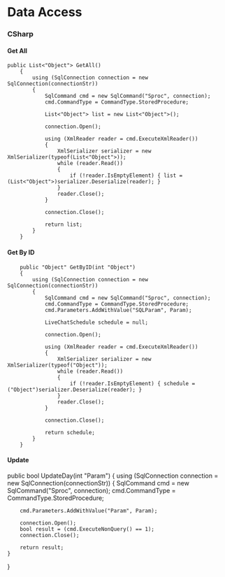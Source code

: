 # Data Access


### CSharp  
  
  
#### Get All
    public List<"Object"> GetAll()
        {
            using (SqlConnection connection = new SqlConnection(connectionStr))
            {
                SqlCommand cmd = new SqlCommand("Sproc", connection);
                cmd.CommandType = CommandType.StoredProcedure;

                List<"Object"> list = new List<"Object">();

                connection.Open();

                using (XmlReader reader = cmd.ExecuteXmlReader())
                {
                    XmlSerializer serializer = new XmlSerializer(typeof(List<"Object">));
                    while (reader.Read())
                    {
                        if (!reader.IsEmptyElement) { list = (List<"Object">)serializer.Deserialize(reader); }
                    }
                    reader.Close();
                }

                connection.Close();

                return list;
            }
        }
        
        
#### Get By ID
        public "Object" GetByID(int "Object")
        {
            using (SqlConnection connection = new SqlConnection(connectionStr))
            {
                SqlCommand cmd = new SqlCommand("Sproc", connection);
                cmd.CommandType = CommandType.StoredProcedure;
                cmd.Parameters.AddWithValue("SQLParam", Param);

                LiveChatSchedule schedule = null;

                connection.Open();

                using (XmlReader reader = cmd.ExecuteXmlReader())
                {
                    XmlSerializer serializer = new XmlSerializer(typeof("Object"));
                    while (reader.Read())
                    {
                        if (!reader.IsEmptyElement) { schedule = ("Object")serializer.Deserialize(reader); }
                    }
                    reader.Close();
                }

                connection.Close();

                return schedule;
            }
        }
        
#### Update

public bool UpdateDay(int "Param")
{
    using (SqlConnection connection = new SqlConnection(connectionStr))
    {
        SqlCommand cmd = new SqlCommand("Sproc", connection);
        cmd.CommandType = CommandType.StoredProcedure;

        cmd.Parameters.AddWithValue("Param", Param);

        connection.Open();
        bool result = (cmd.ExecuteNonQuery() == 1);
        connection.Close();

        return result;
    }
}

